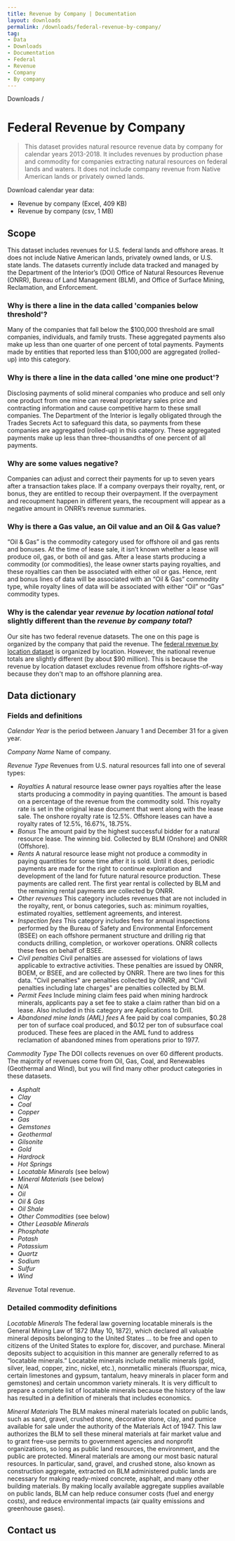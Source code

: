 ```yaml
---
title: Revenue by Company | Documentation
layout: downloads
permalink: /downloads/federal-revenue-by-company/
tag:
- Data
- Downloads
- Documentation
- Federal
- Revenue
- Company
- By company
---
```


<custom-link to="/downloads/" className="breadcrumb link-charlie">Downloads</custom-link> /
# Federal Revenue by Company

> This dataset provides natural resource revenue data by company for calendar years 2013-2018. It includes revenues by production phase and commodity for companies extracting natural resources on federal lands and waters. It does not include company revenue from Native American lands or privately owned lands.

<p class="downloads-download_links-intro">Download calendar year data:
  <ul class="downloads-download_links list-unstyled">
    <li><excel-link to="/downloads/federal_revenue_by_company_CY2013-CY2018.xlsx">Revenue by company (Excel, 409 KB)</excel-link></li>
    <li><csv-link to="/downloads/federal_revenue_by_company_CY2013-CY2018.csv">Revenue by company (csv, 1 MB)</csv-link></li>
  </ul>
</p>

## Scope

This dataset includes revenues for U.S. federal lands and offshore areas. It does not include Native American lands, privately owned lands, or U.S. state lands. The datasets currently include data tracked and managed by the Department of the Interior’s (DOI) Office of Natural Resources Revenue (ONRR), Bureau of Land Management (BLM), and Office of Surface Mining, Reclamation, and Enforcement.

<h3 alt="Companies below threshold">Why is there a line in the data called 'companies below threshold'?</h3>

Many of the companies that fall below the $100,000 threshold are small companies, individuals, and family trusts. These aggregated payments also make up less than one quarter of one percent of total payments. Payments made by entities that reported less than $100,000 are aggregated (rolled-up) into this category.

<h3 alt="One mine, one product">Why is there a line in the data called 'one mine one product'?</h3>

Disclosing payments of solid mineral companies who produce and sell only one product from one mine can reveal proprietary sales price and contracting information and cause competitive harm to these small companies. The Department of the Interior is legally obligated through the Trades Secrets Act to safeguard this data, so payments from these companies are aggregated (rolled-up) in this category. These aggregated payments make up less than three-thousandths of one percent of all payments.

<h3 alt="Negative values">Why are some values negative?</h3>

Companies can adjust and correct their payments for up to seven years after a transaction takes place. If a company overpays their royalty, rent, or bonus, they are entitled to recoup their overpayment. If the overpayment and recoupment happen in different years, the recoupment will appear as a negative amount in ONRR’s revenue summaries.

<h3 alt="Oil and gas values">Why is there a Gas value, an Oil value and an Oil & Gas value?</h3>

“Oil & Gas” is the commodity category used for offshore oil and gas rents and bonuses. At the time of lease sale, it isn’t known whether a lease will produce oil, gas, or both oil and gas. After a lease starts producing a commodity (or commodities), the lease owner starts paying royalties, and these royalties can then be associated with either oil or gas. Hence, rent and bonus lines of data will be associated with an “Oil & Gas” commodity type, while royalty lines of data will be associated with either “Oil” or “Gas” commodity types.

<h3 alt="Revenue by location and company">Why is the calendar year <span style='font-style:italic'>revenue by location national total</span> slightly different than the <span style='font-style:italic'>revenue by company total</span>?</h3>

Our site has two federal revenue datasets. The one on this page is organized by the company that paid the revenue. The [federal revenue by location dataset](/downloads/federal-revenue-by-location/) is organized by location. However, the national revenue totals are slightly different (by about $90 million). This is because the revenue by location dataset excludes revenue from offshore rights-of-way because they don't map to an offshore planning area.

## Data dictionary

### Fields and definitions

_Calendar Year_ is the period between January 1 and December 31 for a given year.

_Company Name_ Name of company.

_Revenue Type_ Revenues from U.S. natural resources fall into one of several types:
* _Royalties_ A natural resource lease owner pays royalties after the lease starts producing a commodity in <glossary-term>paying quantities</glossary-term>. The amount is based on a percentage of the revenue from the commodity sold. This royalty rate is set in the original lease document that went along with the lease sale. The onshore royalty rate is 12.5%. Offshore leases can have a royalty rates of 12.5%, 16.67%, 18.75%.
* _Bonus_ The amount paid by the highest successful bidder for a natural resource lease. The winning bid. Collected by BLM (Onshore) and ONRR (Offshore).
* _Rents_ A natural resource lease might not produce a commodity in paying quantities for some time after it is sold. Until it does, periodic payments are made for the right to continue exploration and development of the land for future natural resource production. These payments are called rent. The first year rental is collected by BLM and the remaining rental payments are collected by ONRR.
* _Other revenues_ This category includes revenues that are not included in the royalty, rent, or bonus categories, such as: minimum royalties, estimated royalties, settlement agreements, and interest.
* _Inspection fees_ This category includes fees for annual inspections performed by the Bureau of Safety and Environmental Enforcement (BSEE) on each offshore permanent structure and drilling rig that conducts drilling, completion, or workover operations. ONRR collects these fees on behalf of BSEE.
* _Civil penalties_ Civil penalties are assessed for violations of laws applicable to extractive activities. These penalties are issued by ONRR, BOEM, or BSEE, and are collected by ONRR. There are two lines for this data. "Civil penalties" are penalties collected by ONRR, and "Civil penalties including late charges" are penalties collected by BLM.
* _Permit Fees_ Include mining claim fees  paid when mining hardrock minerals, applicants pay a set fee to stake a claim rather than bid on a lease. Also included in this category are Applications to Drill.
* _Abandoned mine lands (AML) fees_ A fee paid by coal companies, $0.28 per ton of surface coal produced, and $0.12 per ton of subsurface coal produced. These fees are placed in the AML fund to address reclamation of abandoned mines from operations prior to 1977.


_Commodity Type_ The DOI collects revenues on over 60 different products. The majority of revenues come from Oil, Gas, Coal, and Renewables (Geothermal and Wind), but you will find many other product categories in these datasets.
* _Asphalt_
* _Clay_
* _Coal_
* _Copper_
* _Gas_
* _Gemstones_
* _Geothermal_
* _Gilsonite_
* _Gold_
* _Hardrock_
* _Hot Springs_
* _Locatable Minerals_ (see below)
* _Mineral Materials_ (see below)
* _N/A_
* _Oil_
* _Oil & Gas_
* _Oil Shale_
* _Other Commodities_ (see below)
* _Other Leasable Minerals_
* _Phosphate_
* _Potash_
* _Potassium_
* _Quartz_
* _Sodium_
* _Sulfur_
* _Wind_

_Revenue_ Total revenue.

### Detailed commodity definitions

_Locatable Minerals_  The federal law governing locatable minerals is the General Mining Law of 1872 (May 10, 1872), which declared all valuable mineral deposits belonging to the United States ... to be free and open to citizens of the United States to explore for, discover, and purchase.  Mineral deposits subject to acquisition in this manner are generally referred to as “locatable minerals.” Locatable minerals include metallic minerals (gold, silver, lead, copper, zinc, nickel, etc.), nonmetallic minerals (fluorspar, mica, certain limestones and gypsum, tantalum, heavy minerals in placer form and gemstones) and certain uncommon variety minerals. It is very difficult to prepare a complete list of locatable minerals because the history of the law has resulted in a definition of minerals that includes economics.

_Mineral Materials_  The BLM makes mineral materials located on public lands, such as sand, gravel, crushed stone, decorative stone, clay, and pumice available for sale under the authority of the Materials Act of 1947.  This law authorizes the BLM to sell these mineral materials at fair market value and to grant free-use permits to government agencies and nonprofit organizations, so long as public land resources, the environment, and the public are protected.  Mineral materials are among our most basic natural resources. In particular, sand, gravel, and crushed stone, also known as construction aggregate, extracted on BLM administered public lands are necessary for making ready-mixed concrete, asphalt, and many other building materials.  By making locally available aggregate supplies available on public lands, BLM can help reduce consumer costs (fuel and energy costs), and reduce environmental impacts (air quality emissions and greenhouse gases).

## Contact us
